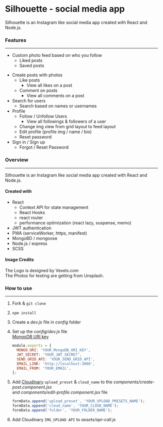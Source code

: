 # Silhouette - social media app

Silhouette is an Instagram like social media app created with React and Node.js.<p>

### Features

---

- Custom photo feed based on who you follow
  - Liked posts
  - Saved posts

* Create posts with photos
  - Like posts
    - View all likes on a post
  - Comment on posts
    - View all comments on a post
* Search for users
  - Search based on names or usernames
* Profile
  - Follow / Unfollow Users
    - View all followings & followers of a user
  - Change img view from grid layout to feed layout
  * Edit profile (profile img / name / bio)
  * Reset password
* Sign in / Sign up
  - Forgot / Reset Password
  <p>

### Overview

---

Silhouette is an Instagram like social media app created with React and Node.js.<p>

#### Created with

- React
  - Context API for state management
  - React Hooks
  - react router
  - performance optimization (react lazy, suspense, memo)
- JWT authentication
- PWA (serviceWorker, https, manifest)
- MongoBD / mongoose
- Node.js / express
- SCSS
<p>

#### Image Credits

The Logo is designed by Vexels.com<br>
The Photos for testing are getting from Unsplash.<p>

### How to use

---

1. Fork & `git clone`
2. `npm install`
3. Create a _dev.js_ file in _config_ folder
4. Set up the _config/dev.js_ file<br>
   [MongoDB URI key](https://account.mongodb.com/account/login)<br>
   ```js
   module.exports = {
     MONGO_URI: 'YOUR_MongoDB_URI_KEY',
     JWT_SECRET: 'YOUR_JWT_SECRET',
     SEND_GRID_API: 'YOUR_SEND_GRID_API',
     EMAIL_LINK: 'http://localhost:3000',
     EMAIL_FROM: 'YOUR_EMAIL',
   };
   ```
5. Add [Cloudinary](https://cloudinary.com/users/login) `upload_preset` & `cloud_name` to the _components/create-post.component.jsx_<br>
   and _components/edit-profile.component.jsx_ file

   ```js
   formData.append('upload_preset', 'YOUR_UPLOAD_PRESETS_NAME');
   formData.append('cloud_name', 'YOUR_CLOUD_NAME');
   formData.append('folder', 'YOUR_FOLDER_NAME');
   ```

6. Add Cloudinary `IMG_UPLOAD API` to _assets/api-call.js_
<p>
